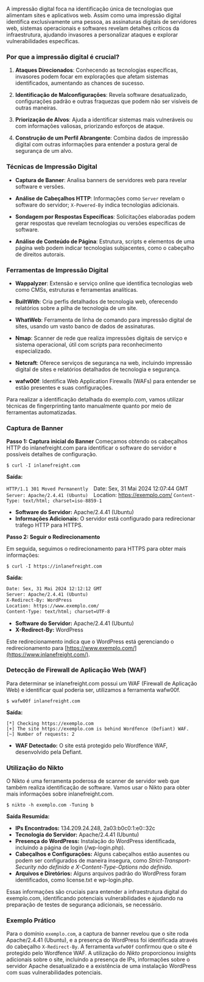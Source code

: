 A impressão digital foca na identificação única de tecnologias que alimentam sites e aplicativos web. Assim como uma impressão digital identifica exclusivamente uma pessoa, as assinaturas digitais de servidores web, sistemas operacionais e softwares revelam detalhes críticos da infraestrutura, ajudando invasores a personalizar ataques e explorar vulnerabilidades específicas.

### Por que a impressão digital é crucial?

1. **Ataques Direcionados**: Conhecendo as tecnologias específicas, invasores podem focar em explorações que afetam sistemas identificados, aumentando as chances de sucesso.
    
2. **Identificação de Malconfigurações**: Revela software desatualizado, configurações padrão e outras fraquezas que podem não ser visíveis de outras maneiras.
    
3. **Priorização de Alvos**: Ajuda a identificar sistemas mais vulneráveis ou com informações valiosas, priorizando esforços de ataque.
    
4. **Construção de um Perfil Abrangente**: Combina dados de impressão digital com outras informações para entender a postura geral de segurança de um alvo.
    

### Técnicas de Impressão Digital

- **Captura de Banner**: Analisa banners de servidores web para revelar software e versões.
    
- **Análise de Cabeçalhos HTTP**: Informações como `Server` revelam o software do servidor; `X-Powered-By` indica tecnologias adicionais.
    
- **Sondagem por Respostas Específicas**: Solicitações elaboradas podem gerar respostas que revelam tecnologias ou versões específicas de software.
    
- **Análise de Conteúdo de Página**: Estrutura, scripts e elementos de uma página web podem indicar tecnologias subjacentes, como o cabeçalho de direitos autorais.
    
### Ferramentas de Impressão Digital

- **Wappalyzer**: Extensão e serviço online que identifica tecnologias web como CMSs, estruturas e ferramentas analíticas.
    
- **BuiltWith**: Cria perfis detalhados de tecnologia web, oferecendo relatórios sobre a pilha de tecnologia de um site.
    
- **WhatWeb**: Ferramenta de linha de comando para impressão digital de sites, usando um vasto banco de dados de assinaturas.
    
- **Nmap**: Scanner de rede que realiza impressões digitais de serviço e sistema operacional, útil com scripts para reconhecimento especializado.
    
- **Netcraft**: Oferece serviços de segurança na web, incluindo impressão digital de sites e relatórios detalhados de tecnologia e segurança.
    
- **wafw00f**: Identifica Web Application Firewalls (WAFs) para entender se estão presentes e suas configurações.
    

Para realizar a identificação detalhada do exemplo.com, vamos utilizar técnicas de fingerprinting tanto manualmente quanto por meio de ferramentas automatizadas.

### Captura de Banner

**Passo 1: Captura inicial do Banner** Começamos obtendo os cabeçalhos HTTP do inlanefreight.com para identificar o software do servidor e possíveis detalhes de configuração.

`$ curl -I inlanefreight.com`

**Saída:**

`HTTP/1.1 301 Moved Permanently 
`Date: Sex, 31 Mai 2024 12:07:44 GMT 
`Server: Apache/2.4.41 (Ubuntu) 
`Location: https://exemplo.com/ 
`Content-Type: text/html; charset=iso-8859-1`

- **Software do Servidor:** Apache/2.4.41 (Ubuntu)
- **Informações Adicionais:** O servidor está configurado para redirecionar tráfego HTTP para HTTPS.

**Passo 2: Seguir o Redirecionamento**

Em seguida, seguimos o redirecionamento para HTTPS para obter mais informações:

`$ curl -I https://inlanefreight.com`

**Saída:**

```HTTP/1.1 301 Moved Permanently 
Date: Sex, 31 Mai 2024 12:12:12 GMT 
Server: Apache/2.4.41 (Ubuntu) 
X-Redirect-By: WordPress 
Location: https://www.exemplo.com/ 
Content-Type: text/html; charset=UTF-8
```

- **Software do Servidor:** Apache/2.4.41 (Ubuntu)
- **X-Redirect-By:** WordPress

Este redirecionamento indica que o WordPress está gerenciando o redirecionamento para [https://www.exemplo.com/](https://www.inlanefreight.com/).

### Detecção de Firewall de Aplicação Web (WAF)

Para determinar se inlanefreight.com possui um WAF (Firewall de Aplicação Web) e identificar qual poderia ser, utilizamos a ferramenta wafw00f.

`$ wafw00f inlanefreight.com`

**Saída:**

```
[*] Checking https://exemplo.com 
[+] The site https://exemplo.com is behind Wordfence (Defiant) WAF. 
[~] Number of requests: 2
```

- **WAF Detectado:** O site está protegido pelo Wordfence WAF, desenvolvido pela Defiant.

### Utilização do Nikto

O Nikto é uma ferramenta poderosa de scanner de servidor web que também realiza identificação de software. Vamos usar o Nikto para obter mais informações sobre inlanefreight.com.

`$ nikto -h exemplo.com -Tuning b`

**Saída Resumida:**

- **IPs Encontrados:** 134.209.24.248, 2a03:b0c0:1:e0::32c
- **Tecnologia do Servidor:** Apache/2.4.41 (Ubuntu)
- **Presença do WordPress:** Instalação do WordPress identificada, incluindo a página de login (/wp-login.php).
- **Cabeçalhos e Configurações:** Alguns cabeçalhos estão ausentes ou podem ser configurados de maneira insegura, como *Strict-Transport-Security não definido e X-Content-Type-Options não definido.*
- **Arquivos e Diretórios:** Alguns arquivos padrão do WordPress foram identificados, como license.txt e wp-login.php.

Essas informações são cruciais para entender a infraestrutura digital do exemplo.com, identificando potenciais vulnerabilidades e ajudando na preparação de testes de segurança adicionais, se necessário.
### Exemplo Prático

Para o domínio `exemplo.com`, a captura de banner revelou que o site roda Apache/2.4.41 (Ubuntu), e a presença do WordPress foi identificada através do cabeçalho `X-Redirect-By`. A ferramenta `wafw00f` confirmou que o site é protegido pelo Wordfence WAF. A utilização do *Nikto* proporcionou insights adicionais sobre o site, incluindo a presença de IPs, informações sobre o servidor Apache desatualizado e a existência de uma instalação WordPress com suas vulnerabilidades potenciais.